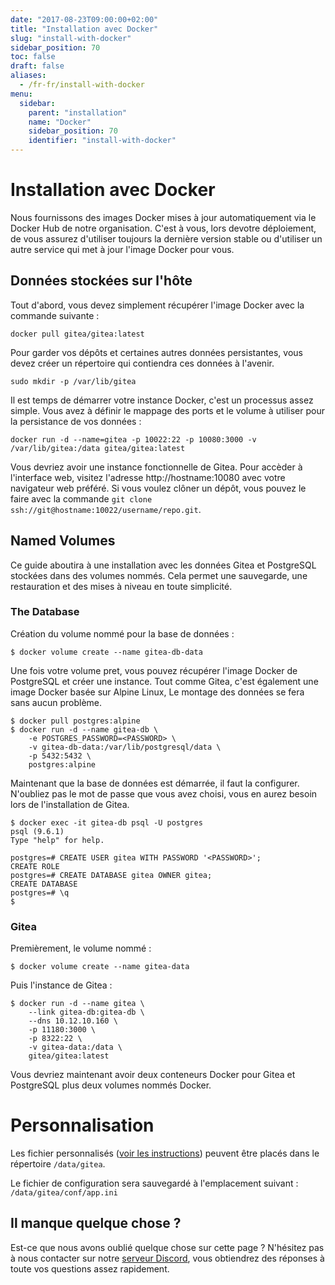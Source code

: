 ```yaml
---
date: "2017-08-23T09:00:00+02:00"
title: "Installation avec Docker"
slug: "install-with-docker"
sidebar_position: 70
toc: false
draft: false
aliases:
  - /fr-fr/install-with-docker
menu:
  sidebar:
    parent: "installation"
    name: "Docker"
    sidebar_position: 70
    identifier: "install-with-docker"
---
```


# Installation avec Docker

Nous fournissons des images Docker mises à jour automatiquement via le Docker Hub de notre organisation. C'est à vous, lors devotre déploiement, de vous assurez d'utiliser toujours la dernière version stable ou d'utiliser un autre service qui met à jour l'image Docker pour vous.

## Données stockées sur l'hôte

Tout d'abord, vous devez simplement récupérer l'image Docker avec la commande suivante :

```
docker pull gitea/gitea:latest
```

Pour garder vos dépôts et certaines autres données persistantes, vous devez créer un répertoire qui contiendra ces données à l'avenir.

```
sudo mkdir -p /var/lib/gitea
```

Il est temps de démarrer votre instance Docker, c'est un processus assez simple. Vous avez à définir le mappage des ports et le volume à utiliser pour la persistance de vos données :

```
docker run -d --name=gitea -p 10022:22 -p 10080:3000 -v /var/lib/gitea:/data gitea/gitea:latest
```

Vous devriez avoir une instance fonctionnelle de Gitea. Pour accèder à l'interface web, visitez l'adresse http://hostname:10080 avec votre navigateur web préféré. Si vous voulez clôner un dépôt, vous pouvez le faire avec la commande  `git clone ssh://git@hostname:10022/username/repo.git`.

## Named Volumes

Ce guide aboutira à une installation avec les données Gitea et PostgreSQL stockées dans des volumes nommés. Cela permet une sauvegarde, une restauration et des mises à niveau en toute simplicité.

### The Database

Création du volume nommé pour la base de données :

```
$ docker volume create --name gitea-db-data
```

Une fois votre volume pret, vous pouvez récupérer l'image Docker de PostgreSQL et créer une instance. Tout comme Gitea, c'est également une image Docker basée sur Alpine Linux, Le montage des données se fera sans aucun problème.

```
$ docker pull postgres:alpine
$ docker run -d --name gitea-db \
    -e POSTGRES_PASSWORD=<PASSWORD> \
    -v gitea-db-data:/var/lib/postgresql/data \
    -p 5432:5432 \
    postgres:alpine
```

Maintenant que la base de données est démarrée, il faut la configurer. N'oubliez pas le mot de passe que vous avez choisi, vous en aurez besoin lors de l'installation de Gitea.

```
$ docker exec -it gitea-db psql -U postgres
psql (9.6.1)
Type "help" for help.

postgres=# CREATE USER gitea WITH PASSWORD '<PASSWORD>';
CREATE ROLE
postgres=# CREATE DATABASE gitea OWNER gitea;
CREATE DATABASE
postgres=# \q
$
```

### Gitea

Premièrement, le volume nommé :

```
$ docker volume create --name gitea-data
```

Puis l'instance de Gitea :

```
$ docker run -d --name gitea \
	--link gitea-db:gitea-db \
	--dns 10.12.10.160 \
	-p 11180:3000 \
	-p 8322:22 \
	-v gitea-data:/data \
	gitea/gitea:latest
```

Vous devriez maintenant avoir deux conteneurs Docker pour Gitea et PostgreSQL plus deux volumes nommés Docker.

# Personnalisation

Les fichier personnalisés ([voir les instructions](administration/customizing-gitea.md)) peuvent être placés dans le répertoire `/data/gitea`.

Le fichier de configuration sera sauvegardé à l'emplacement suivant : `/data/gitea/conf/app.ini`

## Il manque quelque chose ?

Est-ce que nous avons oublié quelque chose sur cette page ? N'hésitez pas à nous contacter sur notre [serveur Discord](https://discord.gg/Gitea), vous obtiendrez des réponses à toute vos questions assez rapidement.
